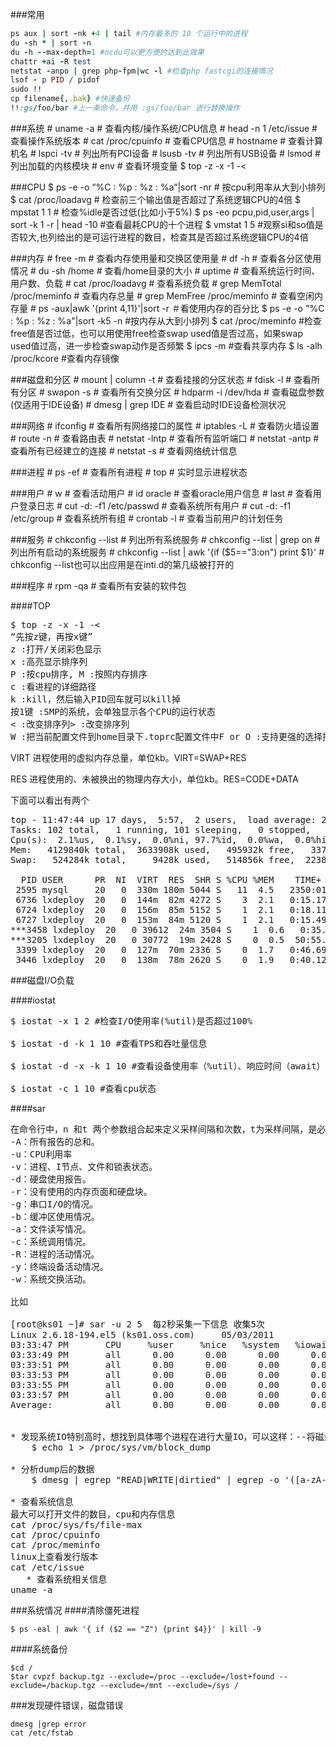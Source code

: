###常用
```ruby
ps aux | sort -nk +4 | tail #内存最多的 10 个运行中的进程
du -sh * | sort -n
du -h --max-depth=1 #ncdu可以更方便的达到此效果
chattr +ai -R test
netstat -anpo | grep php-fpm|wc -l #检查php fastcgi的连接情况
lsof - p PID / pidof 
sudo !!
cp filename{,.bak} #快速备份
!!:gs/foo/bar #上一条命令，并用 :gs/foo/bar 进行替换操作
```

###系统
    # uname -a               # 查看内核/操作系统/CPU信息
    # head -n 1 /etc/issue   # 查看操作系统版本
    # cat /proc/cpuinfo      # 查看CPU信息
    # hostname               # 查看计算机名
    # lspci -tv              # 列出所有PCI设备
    # lsusb -tv              # 列出所有USB设备
    # lsmod                  # 列出加载的内核模块
    # env                    # 查看环境变量
    $ top -z -x -1 -<

###CPU
	$ ps -e -o “%C : %p : %z : %a”|sort -nr # 按cpu利用率从大到小排列
	$ cat /proc/loadavg                     # 检查前三个输出值是否超过了系统逻辑CPU的4倍 
	$ mpstat 1 1                            # 检查%idle是否过低(比如小于5%) 
	$ ps -eo pcpu,pid,user,args | sort -k 1 -r | head -10 #查看最耗CPU的十个进程
	$ vmstat 1 5 #观察si和so值是否较大,也列给出的是可运行进程的数目，检查其是否超过系统逻辑CPU的4倍 

###内存
    # free -m                # 查看内存使用量和交换区使用量
    # df -h                  # 查看各分区使用情况
    # du -sh /home           # 查看/home目录的大小
    # uptime                 # 查看系统运行时间、用户数、负载
    # cat /proc/loadavg      # 查看系统负载
    # grep MemTotal /proc/meminfo   # 查看内存总量
    # grep MemFree /proc/meminfo    # 查看空闲内存量
    # ps -aux|awk '{print $4,$11}'|sort -r ＃看使用内存的百分比
    $ ps -e   -o "%C   : %p : %z : %a"|sort -k5 -n  #按内存从大到小排列
    $ cat /proc/meminfo #检查free值是否过低，也可以用使用free检查swap used值是否过高，如果swap used值过高，进一步检查swap动作是否频繁
    $ ipcs -m #查看共享内存
    $ ls -alh /proc/kcore #查看内存镜像

###磁盘和分区
    # mount | column -t      # 查看挂接的分区状态
    # fdisk -l               # 查看所有分区
    # swapon -s              # 查看所有交换分区
    # hdparm -i /dev/hda     # 查看磁盘参数(仅适用于IDE设备)
    # dmesg | grep IDE       # 查看启动时IDE设备检测状况

###网络
    # ifconfig               # 查看所有网络接口的属性
    # iptables -L            # 查看防火墙设置
    # route -n               # 查看路由表
    # netstat -lntp          # 查看所有监听端口
    # netstat -antp          # 查看所有已经建立的连接
    # netstat -s             # 查看网络统计信息

###进程
    # ps -ef                 # 查看所有进程
    # top                    # 实时显示进程状态

###用户
    # w                        # 查看活动用户
    # id oracle                # 查看oracle用户信息
    # last                     # 查看用户登录日志
    # cut -d: -f1 /etc/passwd  # 查看系统所有用户
    # cut -d: -f1 /etc/group   # 查看系统所有组
    # crontab -l               # 查看当前用户的计划任务

###服务
    # chkconfig --list            # 列出所有系统服务
    # chkconfig --list | grep on  # 列出所有启动的系统服务
    # chkconfig --list | awk '{if ($5=="3:on") print $1}' 
    # chkconfig --list也可以出应用是在inti.d的第几级被打开的

###程序
    # rpm -qa       # 查看所有安装的软件包

####TOP
<pre>
$ top -z -x -1 -<
“先按z键，再按x键” 
z :打开/关闭彩色显示
x :高亮显示排序列
P :按cpu排序, M :按照内存排序
c :看进程的详细路径
k :kill，然后输入PID回车就可以kill掉
按1键 :SMP的系统，会单独显示各个CPU的运行状态
< :改变排序列> :改变排序列
W :把当前配置文件到home目录下.toprc配置文件中F or O :支持更强的选择排序列的方式-b :参数可以帮你在脚本中使用top命令-n :配合-b使用，表示重新刷新一定次数后退出-d :刷新延时时间。例如-d 5 表示top每隔5秒刷新一次。（默认是3秒）
</pre>

VIRT 进程使用的虚拟内存总量，单位kb。VIRT=SWAP+RES

RES 进程使用的、未被换出的物理内存大小，单位kb。RES=CODE+DATA 

下面可以看出有两个
<pre>
top - 11:47:44 up 17 days,  5:57,  2 users,  load average: 2.20, 0.86, 0.47
Tasks: 102 total,   1 running, 101 sleeping,   0 stopped,   0 zombie
Cpu(s):  2.1%us,  0.1%sy,  0.0%ni, 97.7%id,  0.0%wa,  0.0%hi,  0.0%si,  0.0%st
Mem:   4129840k total,  3633908k used,   495932k free,   337960k buffers
Swap:   524284k total,     9428k used,   514856k free,  2238604k cached

  PID USER      PR  NI  VIRT  RES  SHR S %CPU %MEM    TIME+  COMMAND                                                                                        
 2595 mysql     20   0  330m 180m 5044 S   11  4.5   2350:01 mysqld                                                                                          
 6736 lxdeploy  20   0  144m  82m 4272 S    3  2.1   0:15.17 ruby                                                                                            
 6724 lxdeploy  20   0  156m  85m 5152 S    1  2.1   0:18.11 ruby                                                                                            
 6727 lxdeploy  20   0  153m  84m 5120 S    1  2.1   0:15.49 ruby                                                                                            
***3458 lxdeploy  20   0 39612  24m 3504 S    1  0.6   0:35.16 ruby***
***3205 lxdeploy  20   0 30772  19m 2428 S    0  0.5  50:55.25 ruby***                                                                                            
 3399 lxdeploy  20   0  127m  70m 2336 S    0  1.7   0:46.69 ruby                                                                                            
 3446 lxdeploy  20   0  138m  78m 2620 S    0  1.9   0:40.12 ruby  
</pre>

###磁盘I/O负载

####iostat
<pre>
$ iostat -x 1 2 #检查I/O使用率(%util)是否超过100% 

$ iostat -d -k 1 10 #查看TPS和吞吐量信息 

$ iostat -d -x -k 1 10 #查看设备使用率（%util）、响应时间（await）

$ iostat -c 1 10 #查看cpu状态
</pre>

####sar
<pre>
在命令行中，n 和t 两个参数组合起来定义采样间隔和次数，t为采样间隔，是必须有的参数，n为采样次数，是可选的，默认值是1，-o file表示将命令结果以二进制格式存放在文件中，file 在此处不是关键字，是文件名。options 为命令行选项，sar命令的选项很多，下面只列出常用选项：
-A：所有报告的总和。 
-u：CPU利用率 
-v：进程、I节点、文件和锁表状态。 
-d：硬盘使用报告。 
-r：没有使用的内存页面和硬盘块。 
-g：串口I/O的情况。 
-b：缓冲区使用情况。 
-a：文件读写情况。 
-c：系统调用情况。 
-R：进程的活动情况。 
-y：终端设备活动情况。 
-w：系统交换活动。

比如 

[root@ks01 ~]# sar -u 2 5  每2秒采集一下信息 收集5次
Linux 2.6.18-194.el5 (ks01.oss.com)     05/03/2011
03:33:47 PM       CPU     %user     %nice   %system   %iowait    %steal     %idle
03:33:49 PM       all      0.00      0.00      0.00      0.00      0.00    100.00
03:33:51 PM       all      0.00      0.00      0.00      0.00      0.00    100.00
03:33:53 PM       all      0.00      0.00      0.00      0.03      0.00     99.97
03:33:55 PM       all      0.00      0.00      0.00      0.00      0.00    100.00
03:33:57 PM       all      0.00      0.00      0.00      0.00      0.00    100.00
Average:          all      0.00      0.00      0.00      0.01      0.00     99.99


* 发现系统IO特别高时，想找到具体哪个进程在进行大量IO，可以这样：--将磁盘读写数据dump出来
	$ echo 1 > /proc/sys/vm/block_dump   
 
* 分析dump后的数据
	$ dmesg | egrep "READ|WRITE|dirtied" | egrep -o '([a-zA-Z]*)' | sort | uniq -c | sort -rn | head 
 
* 查看系统信息
最大可以打开文件的数目，cpu和内存信息
cat /proc/sys/fs/file-max
cat /proc/cpuinfo
cat /proc/meminfo
linux上查看发行版本
cat /etc/issue
   * 查看系统相关信息
uname -a
</pre>

###系统情况
####清除僵死进程

	$ ps -eal | awk '{ if ($2 == "Z") {print $4}}' | kill -9 

####系统备份

	$cd /
	$tar cvpzf backup.tgz --exclude=/proc --exclude=/lost+found --exclude=/backup.tgz --exclude=/mnt --exclude=/sys / 

###发现硬件错误，磁盘错误 

	dmesg |grep error
	cat /etc/fstab